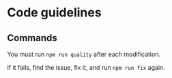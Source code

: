 # Code guidelines

## Commands

You must run `npm run quality` after each modification.

If it fails, find the issue, fix it, and run `npm run fix` again.
